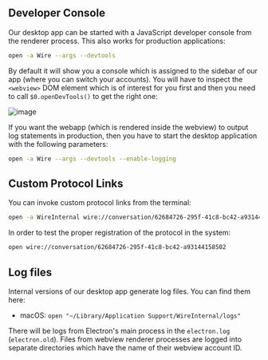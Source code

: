 ## Developer Console

Our desktop app can be started with a JavaScript developer console from the renderer process. This also works for production applications:

```sh
open -a Wire --args --devtools
```

By default it will show you a console which is assigned to the sidebar of our app (where you can switch your accounts). You will have to inspect the `<webview>` DOM element which is of interest for you first and then you need to call `$0.openDevTools()` to get the right one:

![image](https://user-images.githubusercontent.com/469989/55003125-11b33c00-4fd8-11e9-8457-2c05b0dc5a06.png)

If you want the webapp (which is rendered inside the webview) to output log statements in production, then you have to start the desktop application with the following parameters:

```sh
open -a Wire --args --devtools --enable-logging
```

## Custom Protocol Links

You can invoke custom protocol links from the terminal:

```sh
open -a WireInternal wire://conversation/62684726-295f-41c8-bc42-a93144158502
```

In order to test the proper registration of the protocol in the system:
```sh
open wire://conversation/62684726-295f-41c8-bc42-a93144158502
```

## Log files

Internal versions of our desktop app generate log files. You can find them here:

- macOS: `open "~/Library/Application Support/WireInternal/logs"`

There will be logs from Electron's main process in the `electron.log` (`electron.old`). Files from webview renderer processes are logged into separate directories which have the name of their webview account ID.